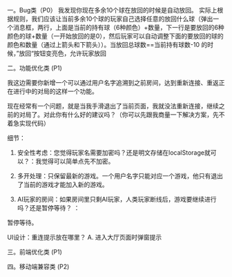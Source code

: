 一。Bug类（P0）
我发现你现在多余10个球在放回的时候是自动放回。
实际上根据规则，我们应该让当前多余10个球的玩家自己选择任意的放回什么球（弹出一个消息框，两行，上面是当前的持有球（6种颜色）+数量，下一行是要放回的6种颜色的球+数量（一开始放回的是0），然后玩家可以自动调整下面的要放回的球的颜色和数量（通过上箭头和下箭头））。当放回总球数==当前持有球数-10 的时候，”放回“按钮变亮色，允许玩家放回

二。功能优化类 (P1)

我这边需要你新增一个可以通过用户名字追溯到之前房间，达到重新连接、重返正在进行中的对局的这样一个功能。

现在经常有一个问题，就是当我手滑退出了当前页面，我就没法重新连接，继续之前的对局了。对此你有什么好的建议吗？（你可以先跟我商量一下解决方案，先不着急实现代码）

细节：
1. 安全性考虑：您觉得玩家名需要加密吗？还是明文存储在localStorage就可以？：我觉得可以简单点先不加密。
2. 多开处理：只保留最新的游戏。一个用户名字只能对应一个游戏，他只有退出了当前的游戏才能加入新的游戏。

3. AI玩家的房间：如果房间里只剩AI玩家，人类玩家断线后，游戏要继续进行吗？还是暂停等待？ ：

暂停等待。

UI设计：重连提示放在哪里？
A. 进入大厅页面时弹窗提示



三。前端优化类 (P1)

四。移动端兼容类 (P2)

